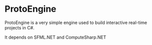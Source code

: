# ProtoEngine

ProtoEngine is a very simple engine used to build interactive real-time projects in C#.

It depends on SFML.NET and ComputeSharp.NET
